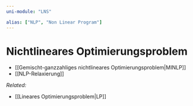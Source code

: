 ```yaml
---
uni-module: "LNS"

alias: ["NLP", "Non Linear Program"]
---
```


# Nichtlineares Optimierungsproblem

- [[Gemischt-ganzzahliges nichtlineares Optimierungsproblem|MINLP]]
- [[NLP-Relaxierung]]

_Related:_

- [[Lineares Optimierungsproblem|LP]]
